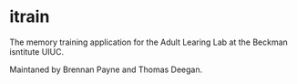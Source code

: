 itrain
======

The memory training application for the Adult Learing Lab at the Beckman isntitute UIUC.

Maintaned by Brennan Payne and Thomas Deegan.
